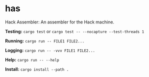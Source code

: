 # has
Hack Assembler: An assembler for the Hack machine.

**Testing:** `cargo test` or `cargo test -- --nocapture --test-threads 1`

**Running:** `cargo run -- FILE1 FILE2...`

**Logging:** `cargo run -- -vvv FILE1 FILE2...`

**Help:** `cargo run -- --help`

**Install:** `cargo install --path .`
